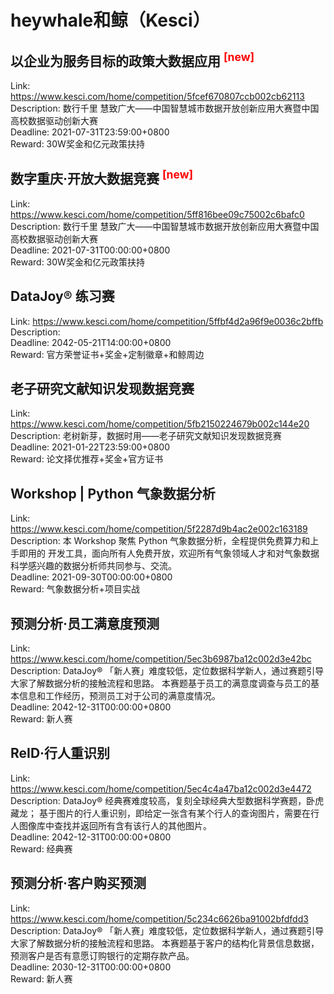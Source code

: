 # heywhale和鲸（Kesci）



## 以企业为服务目标的政策大数据应用 <sup style="color:red">[new]<sup>  

Link: https://www.kesci.com/home/competition/5fcef670807ccb002cb62113  
Description: 数行千里 慧致广大——中国智慧城市数据开放创新应用大赛暨中国高校数据驱动创新大赛  
Deadline: 2021-07-31T23:59:00+0800  
Reward: 30W奖金和亿元政策扶持  


## 数字重庆·开放大数据竞赛 <sup style="color:red">[new]<sup>  

Link: https://www.kesci.com/home/competition/5ff816bee09c75002c6bafc0  
Description: 数行千里 慧致广大——中国智慧城市数据开放创新应用大赛暨中国高校数据驱动创新大赛  
Deadline: 2021-07-31T00:00:00+0800  
Reward: 30W奖金和亿元政策扶持  


## DataJoy® 练习赛

Link: https://www.kesci.com/home/competition/5ffbf4d2a96f9e0036c2bffb  
Description:   
Deadline: 2042-05-21T14:00:00+0800  
Reward: 官方荣誉证书+奖金+定制徽章+和鲸周边  


## 老子研究文献知识发现数据竞赛

Link: https://www.kesci.com/home/competition/5fb2150224679b002c144e20  
Description: 老树新芽，数据时用——老子研究文献知识发现数据竞赛  
Deadline: 2021-01-22T23:59:00+0800  
Reward: 论文择优推荐+奖金+官方证书  


## Workshop | Python 气象数据分析

Link: https://www.kesci.com/home/competition/5f2287d9b4ac2e002c163189  
Description: 本 Workshop 聚焦 Python 气象数据分析，全程提供免费算力和上手即用的 开发工具，面向所有人免费开放，欢迎所有气象领域人才和对气象数据科学感兴趣的数据分析师共同参与、交流。  
Deadline: 2021-09-30T00:00:00+0800  
Reward: 气象数据分析+项目实战  


## 预测分析·员工满意度预测

Link: https://www.kesci.com/home/competition/5ec3b6987ba12c002d3e42bc  
Description: DataJoy® 「新人赛」难度较低，定位数据科学新人，通过赛题引导大家了解数据分析的接触流程和思路。
本赛题基于员工的满意度调查与员工的基本信息和工作经历，预测员工对于公司的满意度情况。  
Deadline: 2042-12-31T00:00:00+0800  
Reward: 新人赛  


## ReID·行人重识别

Link: https://www.kesci.com/home/competition/5ec4c4a47ba12c002d3e4472  
Description: DataJoy® 经典赛难度较高，复刻全球经典大型数据科学赛题，卧虎藏龙；
基于图片的行人重识别，即给定一张含有某个行人的查询图片，需要在行人图像库中查找并返回所有含有该行人的其他图片。  
Deadline: 2042-12-31T00:00:00+0800  
Reward: 经典赛  


## 预测分析·客户购买预测

Link: https://www.kesci.com/home/competition/5c234c6626ba91002bfdfdd3  
Description: DataJoy® 「新人赛」难度较低，定位数据科学新人，通过赛题引导大家了解数据分析的接触流程和思路。
本赛题基于客户的结构化背景信息数据，预测客户是否有意愿订购银行的定期存款产品。  
Deadline: 2030-12-31T00:00:00+0800  
Reward: 新人赛  

